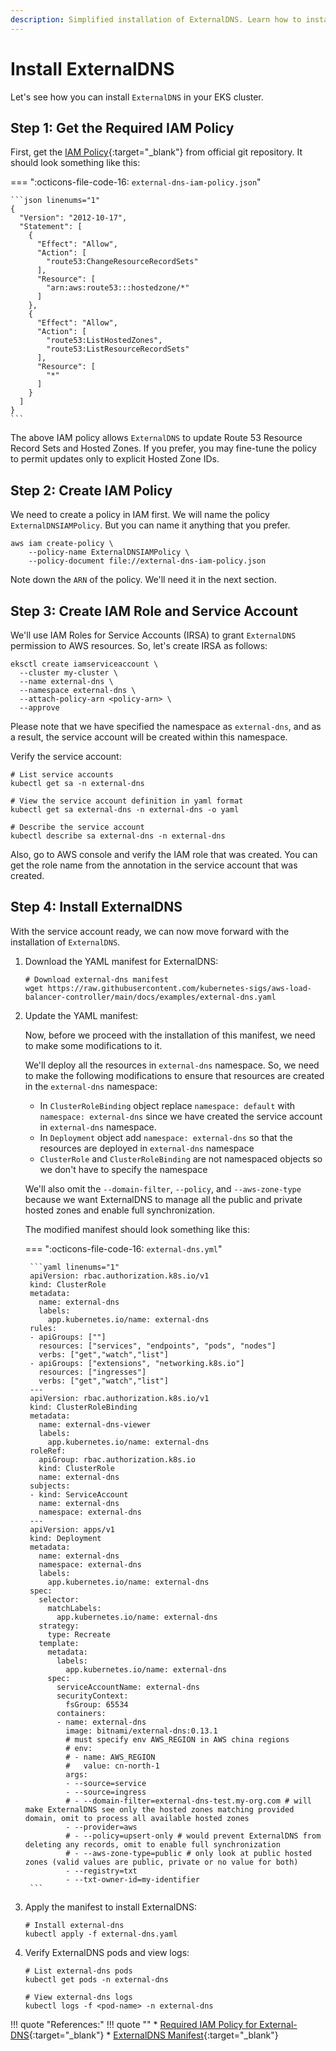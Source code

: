 ```yaml
---
description: Simplified installation of ExternalDNS. Learn how to install ExternalDNS effortlessly with our step-by-step guide. Make your Kubernetes resources discoverable via public DNS servers using this helpful tool.
---
```


# Install ExternalDNS

Let's see how you can install `ExternalDNS` in your EKS cluster.


## Step 1: Get the Required IAM Policy

First, get the [IAM Policy]{:target="_blank"} from official git repository. It should look something like this:

=== ":octicons-file-code-16: `external-dns-iam-policy.json`"

    ```json linenums="1"
    {
      "Version": "2012-10-17",
      "Statement": [
        {
          "Effect": "Allow",
          "Action": [
            "route53:ChangeResourceRecordSets"
          ],
          "Resource": [
            "arn:aws:route53:::hostedzone/*"
          ]
        },
        {
          "Effect": "Allow",
          "Action": [
            "route53:ListHostedZones",
            "route53:ListResourceRecordSets"
          ],
          "Resource": [
            "*"
          ]
        }
      ]
    }
    ```

The above IAM policy allows `ExternalDNS` to update Route 53 Resource Record Sets and Hosted Zones. If you prefer, you may fine-tune the policy to permit updates only to explicit Hosted Zone IDs.


## Step 2: Create IAM Policy

We need to create a policy in IAM first. We will name the policy `ExternalDNSIAMPolicy`. But you can name it anything that you prefer.

```
aws iam create-policy \
    --policy-name ExternalDNSIAMPolicy \
    --policy-document file://external-dns-iam-policy.json
```

Note down the `ARN` of the policy. We'll need it in the next section.


## Step 3: Create IAM Role and Service Account

We'll use IAM Roles for Service Accounts (IRSA) to grant `ExternalDNS` permission to AWS resources. So, let's create IRSA as follows:

```
eksctl create iamserviceaccount \
  --cluster my-cluster \
  --name external-dns \
  --namespace external-dns \
  --attach-policy-arn <policy-arn> \
  --approve
```

Please note that we have specified the namespace as `external-dns`, and as a result, the service account will be created within this namespace.

Verify the service account:

```
# List service accounts
kubectl get sa -n external-dns

# View the service account definition in yaml format
kubectl get sa external-dns -n external-dns -o yaml

# Describe the service account
kubectl describe sa external-dns -n external-dns
```

Also, go to AWS console and verify the IAM role that was created. You can get the role name from the annotation in the service account that was created.


## Step 4: Install ExternalDNS

With the service account ready, we can now move forward with the installation of `ExternalDNS`.

1. Download the YAML manifest for ExternalDNS:

    ```
    # Download external-dns manifest
    wget https://raw.githubusercontent.com/kubernetes-sigs/aws-load-balancer-controller/main/docs/examples/external-dns.yaml
    ```

2. Update the YAML manifest:

    Now, before we proceed with the installation of this manifest, we need to make some modifications to it.

    We'll deploy all the resources in `external-dns` namespace. So, we need to make the following modifications to ensure that resources are created in the `external-dns` namespace:

    - In `ClusterRoleBinding` object replace `namespace: default` with `namespace: external-dns` since we have created the service account in `external-dns` namespace.
    - In `Deployment` object add `namespace: external-dns` so that the resources are deployed in `external-dns` namespace
    - `ClusterRole` and `ClusterRoleBinding` are not namespaced objects so we don't have to specify the namespace

    We'll also omit the `--domain-filter`, `--policy`, and `--aws-zone-type` because we want ExternalDNS to manage all the public and private hosted zones and enable full synchronization.

    The modified manifest should look something like this:

    === ":octicons-file-code-16: `external-dns.yml`"

        ```yaml linenums="1"
        apiVersion: rbac.authorization.k8s.io/v1
        kind: ClusterRole
        metadata:
          name: external-dns
          labels:
            app.kubernetes.io/name: external-dns
        rules:
        - apiGroups: [""]
          resources: ["services", "endpoints", "pods", "nodes"]
          verbs: ["get","watch","list"]
        - apiGroups: ["extensions", "networking.k8s.io"]
          resources: ["ingresses"]
          verbs: ["get","watch","list"]
        ---
        apiVersion: rbac.authorization.k8s.io/v1
        kind: ClusterRoleBinding
        metadata:
          name: external-dns-viewer
          labels:
            app.kubernetes.io/name: external-dns
        roleRef:
          apiGroup: rbac.authorization.k8s.io
          kind: ClusterRole
          name: external-dns
        subjects:
        - kind: ServiceAccount
          name: external-dns
          namespace: external-dns
        ---
        apiVersion: apps/v1
        kind: Deployment
        metadata:
          name: external-dns
          namespace: external-dns
          labels:
            app.kubernetes.io/name: external-dns
        spec:
          selector:
            matchLabels:
              app.kubernetes.io/name: external-dns
          strategy:
            type: Recreate
          template:
            metadata:
              labels:
                app.kubernetes.io/name: external-dns
            spec:
              serviceAccountName: external-dns
              securityContext:
                fsGroup: 65534
              containers:
              - name: external-dns
                image: bitnami/external-dns:0.13.1
                # must specify env AWS_REGION in AWS china regions
                # env:
                # - name: AWS_REGION
                #   value: cn-north-1
                args:
                - --source=service
                - --source=ingress
                # - --domain-filter=external-dns-test.my-org.com # will make ExternalDNS see only the hosted zones matching provided domain, omit to process all available hosted zones
                - --provider=aws
                # - --policy=upsert-only # would prevent ExternalDNS from deleting any records, omit to enable full synchronization
                # - --aws-zone-type=public # only look at public hosted zones (valid values are public, private or no value for both)
                - --registry=txt
                - --txt-owner-id=my-identifier
        ```


3. Apply the manifest to install ExternalDNS:

    ```
    # Install external-dns
    kubectl apply -f external-dns.yaml
    ```

4. Verify ExternalDNS pods and view logs:

    ```
    # List external-dns pods
    kubectl get pods -n external-dns

    # View external-dns logs
    kubectl logs -f <pod-name> -n external-dns
    ```


!!! quote "References:"
    !!! quote ""
        * [Required IAM Policy for External-DNS]{:target="_blank"}
        * [ExternalDNS Manifest]{:target="_blank"}


<!-- Hyperlinks -->
[IAM Policy]: https://github.com/kubernetes-sigs/external-dns/blob/master/docs/tutorials/aws.md#iam-policy
[Required IAM Policy for External-DNS]: https://github.com/kubernetes-sigs/external-dns/blob/master/docs/tutorials/aws.md#iam-policy
[ExternalDNS Manifest]: https://github.com/kubernetes-sigs/aws-load-balancer-controller/blob/main/docs/examples/external-dns.yaml